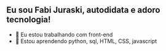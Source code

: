 ## Eu sou Fabi Juraski, autodidata e adoro tecnologia!


- 🔭 Eu estou trabalhando com front-end
- 🌱 Estou aprendendo python, sql, HTML, CSS, javascript
